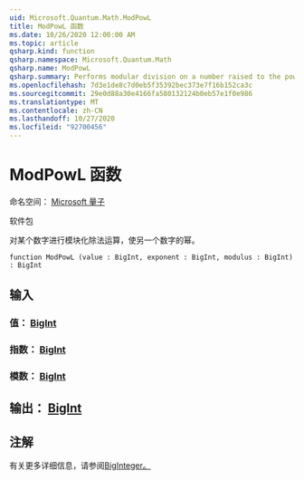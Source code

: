 ```yaml
---
uid: Microsoft.Quantum.Math.ModPowL
title: ModPowL 函数
ms.date: 10/26/2020 12:00:00 AM
ms.topic: article
qsharp.kind: function
qsharp.namespace: Microsoft.Quantum.Math
qsharp.name: ModPowL
qsharp.summary: Performs modular division on a number raised to the power of another number.
ms.openlocfilehash: 7d3e1de8c7d0eb5f35392bec373e7f16b152ca3c
ms.sourcegitcommit: 29e0d88a30e4166fa580132124b0eb57e1f0e986
ms.translationtype: MT
ms.contentlocale: zh-CN
ms.lasthandoff: 10/27/2020
ms.locfileid: "92700456"
---
```

# <a name="modpowl-function"></a>ModPowL 函数

命名空间： [Microsoft 量子](xref:Microsoft.Quantum.Math)

软件包 [](https://nuget.org/packages/)


对某个数字进行模块化除法运算，使另一个数字的幂。

```qsharp
function ModPowL (value : BigInt, exponent : BigInt, modulus : BigInt) : BigInt
```


## <a name="input"></a>输入

### <a name="value--bigint"></a>值： [BigInt](xref:microsoft.quantum.lang-ref.bigint)




### <a name="exponent--bigint"></a>指数： [BigInt](xref:microsoft.quantum.lang-ref.bigint)




### <a name="modulus--bigint"></a>模数： [BigInt](xref:microsoft.quantum.lang-ref.bigint)





## <a name="output--bigint"></a>输出： [BigInt](xref:microsoft.quantum.lang-ref.bigint)



## <a name="remarks"></a>注解

有关更多详细信息，请参阅[BigInteger。](https://docs.microsoft.com/dotnet/api/system.numerics.biginteger.modpow)